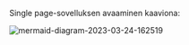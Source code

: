 Single page-sovelluksen avaaminen kaaviona:

![mermaid-diagram-2023-03-24-162519](https://user-images.githubusercontent.com/128053251/227552160-20f01b69-4aa8-428c-affb-7734ba583dd9.png)

